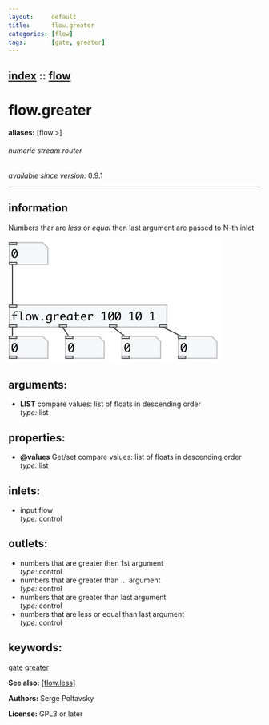 ```yaml
---
layout:     default
title:      flow.greater
categories: [flow]
tags:       [gate, greater]
---
```

[index](index.html) :: [flow](category_flow.html)
---

# flow.greater
**aliases:** [flow.&gt;]


###### numeric stream router

*available since version:* 0.9.1

---


## information
Numbers thar are *less* or *equal* then last argument are passed to N-th inlet


[![example](../examples/img/flow.greater.jpg)](../examples/pd/flow.greater.pd)



## arguments:

* **LIST**
compare values: list of floats in descending order<br>
_type:_ list<br>





## properties:

* **@values** 
Get/set compare values: list of floats in descending order<br>
_type:_ list<br>



## inlets:

* input flow<br>
_type:_ control



## outlets:

* numbers that are greater then 1st argument<br>
_type:_ control
* numbers that are greater than ... argument<br>
_type:_ control
* numbers that are greater than last argument<br>
_type:_ control
* numbers that are less or equal than last argument<br>
_type:_ control



## keywords:

[gate](keywords/gate.html)
[greater](keywords/greater.html)



**See also:**
[\[flow.less\]](flow.less.html)




**Authors:** Serge Poltavsky




**License:** GPL3 or later





